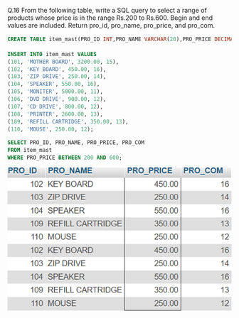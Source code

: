 Q.16 From the following table, write a SQL query to select a range of 
products whose price is in the range Rs.200 to Rs.600. Begin and end 
values are included. Return pro_id, pro_name, pro_price, and pro_com. 


```sql
CREATE TABLE item_mast(PRO_ID INT,PRO_NAME VARCHAR(20),PRO_PRICE DECIMAL(10,2),PRO_COM INT);

INSERT INTO item_mast VALUES 
(101, 'MOTHER BOARD', 3200.00, 15),
(102, 'KEY BOARD', 450.00, 16),
(103, 'ZIP DRIVE', 250.00, 14),
(104, 'SPEAKER', 550.00, 16),
(105, 'MONITER', 5000.00, 11),
(106, 'DVD DRIVE', 900.00, 12),
(107, 'CD DRIVE', 800.00, 12),
(108, 'PRINTER', 2600.00, 13),
(109, 'REFILL CARTRIDGE', 350.00, 13),
(110, 'MOUSE', 250.00, 12);
```
```sql
SELECT PRO_ID, PRO_NAME, PRO_PRICE, PRO_COM
FROM item_mast
WHERE PRO_PRICE BETWEEN 200 AND 600;
```

![](ss\Screenshot_2024-10-07_202053.png)